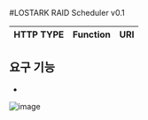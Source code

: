 #LOSTARK RAID Scheduler v0.1

| HTTP TYPE | Function | URI |
| --- | --- | --- |

## 요구 기능
* 

![image](https://member-images.githubusercontent.com/37787079/178679064-f6c0c0b3-dcb3-4436-ac47-fc3980716aa6.png)